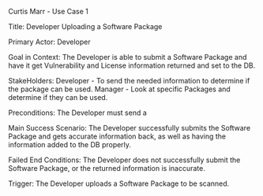 Curtis Marr - Use Case 1

Title: 
    Developer Uploading a Software Package

Primary Actor: 
    Developer

Goal in Context: 
    The Developer is able to submit a Software Package and have it get Vulnerability and License information returned
  and set to the DB.

StakeHolders: 
    Developer - To send the needed information to determine if the package can be used.
    Manager - Look at specific Packages and determine if they can be used.

Preconditions:
    The Developer must send a 

Main Success Scenario:
    The Developer successfully submits the Software Package and gets accurate information back, as well as having the information added 
    to the DB properly.

Failed End Conditions:
    The Developer does not successfully submit the Software Package, or the returned information is inaccurate.

Trigger:
    The Developer uploads a Software Package to be scanned.
